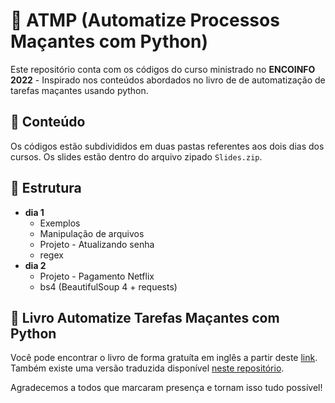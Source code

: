 # 🤖 ATMP (Automatize Processos Maçantes com Python)
Este repositório conta com os códigos do curso ministrado no **ENCOINFO 2022** - Inspirado nos conteúdos abordados no livro de de automatização de tarefas maçantes usando python.

## 📘 Conteúdo
Os códigos estão subdivididos em duas pastas referentes aos dois dias dos cursos.
Os slides estão dentro do arquivo zipado `Slides.zip`.

## 📁 Estrutura
- **dia 1**
  - Exemplos
  - Manipulação de arquivos
  - Projeto - Atualizando senha
  - regex
- **dia 2**
  - Projeto - Pagamento Netflix
  - bs4 (BeautifulSoup 4 + requests)

## 🐍 Livro Automatize Tarefas Maçantes com Python
Você pode encontrar o livro de forma gratuíta em inglês a partir deste [link](https://automatetheboringstuff.com/). Também existe uma versão traduzida disponível [neste repositório](https://github.com/free-educa/books/blob/main/books/Livro%20de%20Python%20(Automatize%20tarefas%20ma%C3%A7antes).pdf).

Agradecemos a todos que marcaram presença e tornam isso tudo possível!
